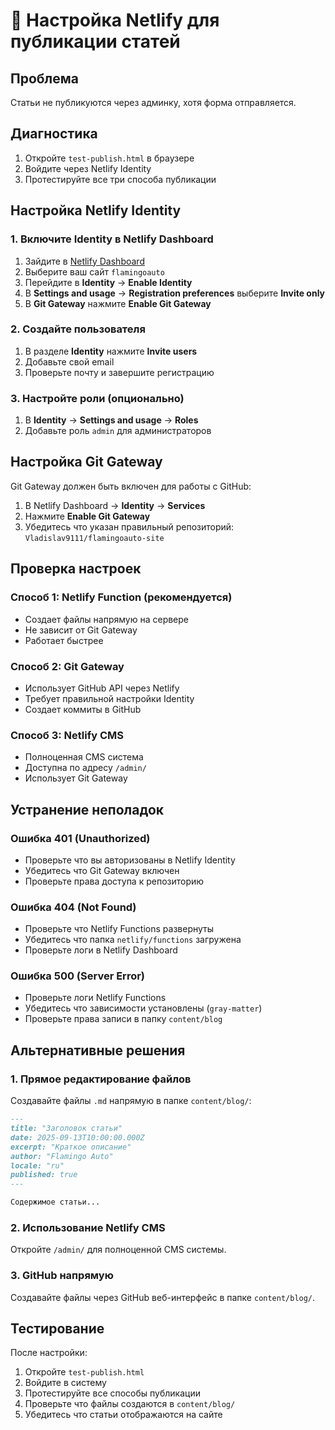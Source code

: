 # 🚀 Настройка Netlify для публикации статей

## Проблема
Статьи не публикуются через админку, хотя форма отправляется.

## Диагностика
1. Откройте `test-publish.html` в браузере
2. Войдите через Netlify Identity
3. Протестируйте все три способа публикации

## Настройка Netlify Identity

### 1. Включите Identity в Netlify Dashboard
1. Зайдите в [Netlify Dashboard](https://app.netlify.com)
2. Выберите ваш сайт `flamingoauto`
3. Перейдите в **Identity** → **Enable Identity**
4. В **Settings and usage** → **Registration preferences** выберите **Invite only**
5. В **Git Gateway** нажмите **Enable Git Gateway**

### 2. Создайте пользователя
1. В разделе **Identity** нажмите **Invite users**
2. Добавьте свой email
3. Проверьте почту и завершите регистрацию

### 3. Настройте роли (опционально)
1. В **Identity** → **Settings and usage** → **Roles**
2. Добавьте роль `admin` для администраторов

## Настройка Git Gateway

Git Gateway должен быть включен для работы с GitHub:

1. В Netlify Dashboard → **Identity** → **Services**
2. Нажмите **Enable Git Gateway**
3. Убедитесь что указан правильный репозиторий: `Vladislav9111/flamingoauto-site`

## Проверка настроек

### Способ 1: Netlify Function (рекомендуется)
- Создает файлы напрямую на сервере
- Не зависит от Git Gateway
- Работает быстрее

### Способ 2: Git Gateway
- Использует GitHub API через Netlify
- Требует правильной настройки Identity
- Создает коммиты в GitHub

### Способ 3: Netlify CMS
- Полноценная CMS система
- Доступна по адресу `/admin/`
- Использует Git Gateway

## Устранение неполадок

### Ошибка 401 (Unauthorized)
- Проверьте что вы авторизованы в Netlify Identity
- Убедитесь что Git Gateway включен
- Проверьте права доступа к репозиторию

### Ошибка 404 (Not Found)
- Проверьте что Netlify Functions развернуты
- Убедитесь что папка `netlify/functions` загружена
- Проверьте логи в Netlify Dashboard

### Ошибка 500 (Server Error)
- Проверьте логи Netlify Functions
- Убедитесь что зависимости установлены (`gray-matter`)
- Проверьте права записи в папку `content/blog`

## Альтернативные решения

### 1. Прямое редактирование файлов
Создавайте файлы `.md` напрямую в папке `content/blog/`:

```markdown
---
title: "Заголовок статьи"
date: 2025-09-13T10:00:00.000Z
excerpt: "Краткое описание"
author: "Flamingo Auto"
locale: "ru"
published: true
---

Содержимое статьи...
```

### 2. Использование Netlify CMS
Откройте `/admin/` для полноценной CMS системы.

### 3. GitHub напрямую
Создавайте файлы через GitHub веб-интерфейс в папке `content/blog/`.

## Тестирование

После настройки:
1. Откройте `test-publish.html`
2. Войдите в систему
3. Протестируйте все способы публикации
4. Проверьте что файлы создаются в `content/blog/`
5. Убедитесь что статьи отображаются на сайте